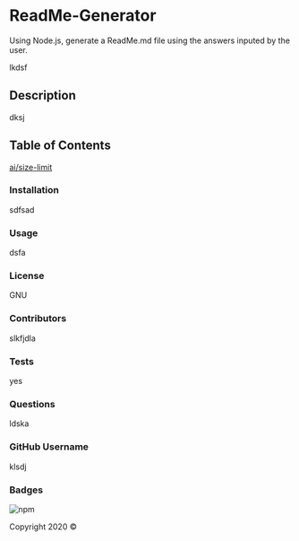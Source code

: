   # ReadMe-Generator
  Using Node.js, generate a ReadMe.md file using the answers inputed by the user.

  lkdsf

  ## Description
  dksj

  ## Table of Contents
  [ai/size-limit](./#Description)

  ### Installation
  sdfsad

  ### Usage 
  dsfa

  ### License
  GNU

  ### Contributors
  slkfjdla

  ### Tests
  yes

  ### Questions
  ldska

  ### GitHub Username
  klsdj

  ### Badges
  ![npm](https://img.shields.io/static/v1?label=license&message=GNU&color=blue)

  Copyright 2020 &copy;
  
